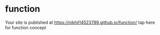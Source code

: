 # function
Your site is published at https://nikhil14523789.github.io/function/ tap here for function concept
